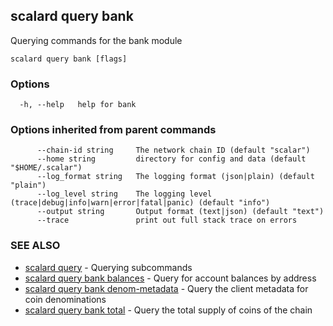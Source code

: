 ## scalard query bank

Querying commands for the bank module

```
scalard query bank [flags]
```

### Options

```
  -h, --help   help for bank
```

### Options inherited from parent commands

```
      --chain-id string     The network chain ID (default "scalar")
      --home string         directory for config and data (default "$HOME/.scalar")
      --log_format string   The logging format (json|plain) (default "plain")
      --log_level string    The logging level (trace|debug|info|warn|error|fatal|panic) (default "info")
      --output string       Output format (text|json) (default "text")
      --trace               print out full stack trace on errors
```

### SEE ALSO

- [scalard query](scalard_query.md) - Querying subcommands
- [scalard query bank balances](scalard_query_bank_balances.md) - Query for account balances by address
- [scalard query bank denom-metadata](scalard_query_bank_denom-metadata.md) - Query the client metadata for coin denominations
- [scalard query bank total](scalard_query_bank_total.md) - Query the total supply of coins of the chain
